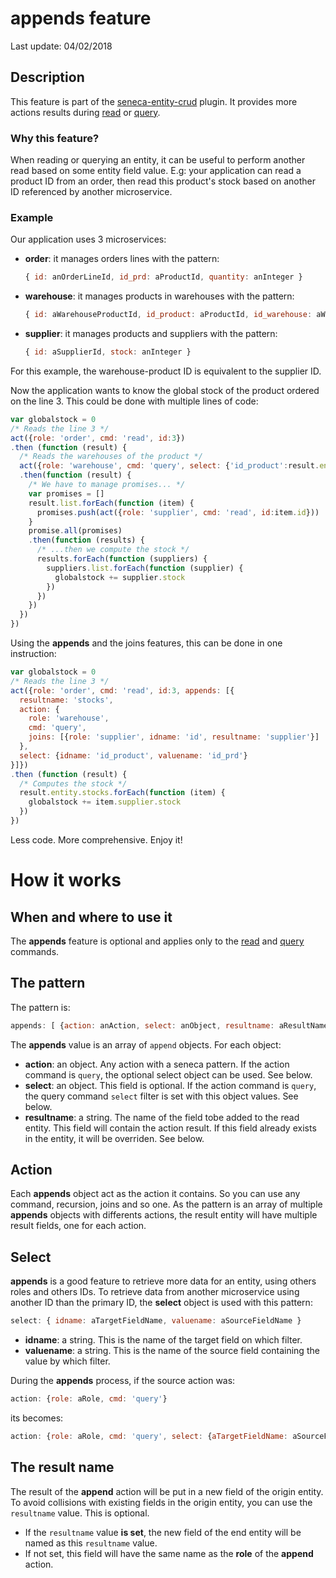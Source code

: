 # appends feature

Last update: 04/02/2018

## Description

This feature is part of the [seneca-entity-crud][] plugin. It provides more actions results during [read][] or [query][].

### Why this feature?

When reading or querying an entity, it can be useful to perform another read based on some entity field value. E.g: your application can read a product ID from an order, then read this product's stock based on another ID referenced by another microservice.

### Example

Our application uses 3 microservices:

* **order**: it manages orders lines with the pattern:

  ```js
  { id: anOrderLineId, id_prd: aProductId, quantity: anInteger }
  ```

* **warehouse**: it manages products in warehouses with the pattern:

  ```js
  { id: aWarehouseProductId, id_product: aProductId, id_warehouse: aWarehouseId }
  ```

* **supplier**: it manages products and suppliers with the pattern:

  ```js
  { id: aSupplierId, stock: anInteger }
  ```

For this example, the warehouse-product ID is equivalent to the supplier ID.

Now the application wants to know the global stock of the product ordered on the line 3. This could be done with multiple lines of code:

```js
var globalstock = 0
/* Reads the line 3 */
act({role: 'order', cmd: 'read', id:3})
.then (function (result) {
  /* Reads the warehouses of the product */
  act({role: 'warehouse', cmd: 'query', select: {'id_product':result.entity.id_prd}})
  .then(function (result) {
    /* We have to manage promises... */
    var promises = []
    result.list.forEach(function (item) {
      promises.push(act({role: 'supplier', cmd: 'read', id:item.id}))
    }
    promise.all(promises)
    .then(function (results) {
      /* ...then we compute the stock */
      results.forEach(function (suppliers) {
        suppliers.list.forEach(function (supplier) {
	      globalstock += supplier.stock
        })
      })
    })
  })
})
```



Using the **appends** and the joins features, this can be done in one instruction:

```js
var globalstock = 0
/* Reads the line 3 */
act({role: 'order', cmd: 'read', id:3, appends: [{
  resultname: 'stocks',
  action: {
    role: 'warehouse',
    cmd: 'query',
    joins: [{role: 'supplier', idname: 'id', resultname: 'supplier'}]
  },
  select: {idname: 'id_product', valuename: 'id_prd'}
}]})
.then (function (result) {
  /* Computes the stock */
  result.entity.stocks.forEach(function (item) {
    globalstock += item.supplier.stock
  })
})
```

Less code. More comprehensive. Enjoy it!


# How it works

## When and where to use it

The **appends** feature is optional and applies only to the [read][] and [query][] commands.

## The pattern

The pattern is:

```js
appends: [ {action: anAction, select: anObject, resultname: aResultName}, { ... }, ...]
```

The **appends** value is an array of `append` objects. For each object:

* **action**: an object. Any action with a seneca pattern. If the action command is `query`, the optional select object can be used. See below.
* **select**: an object. This field is optional. If the action command is `query`, the query command `select` filter is set with this object values. See below.
* **resultname**: a string. The name of the field tobe added to the read entity. This field will contain the action result. If this field already exists in the entity, it will be overriden. See below.

## Action

Each **appends** object act as the action it contains. So you can use any command, recursion, joins and so one. As the pattern is an array of multiple **appends** objects with differents actions, the result entity will have multiple result fields, one for each action.

## Select

**appends** is a good feature to retrieve more data for an entity, using others roles and others IDs. To retrieve data from another microservice using another ID than the primary ID, the **select** object is used with this pattern:

```js
select: { idname: aTargetFieldName, valuename: aSourceFieldName }
```

- **idname**: a string. This is the name of the target field on which filter.
- **valuename**: a string. This is the name of the source field containing the value by which filter.

During the **appends** process, if the source action was:

```js
action: {role: aRole, cmd: 'query'}
```

its becomes:

```js
action: {role: aRole, cmd: 'query', select: {aTargetFieldName: aSourceFieldNameValue}}
```

## The result name

The result of the **append** action will be put in a new field of the origin entity. To avoid collisions with existing fields in the origin entity, you can use the `resultname` value. This is optional.

- If the `resultname` value **is set**, the new field of the end entity will be named as this `resultname` value.
- If not set, this field will have the same name as the **role** of the **append** action.

[seneca-entity-crud]: https://github.com/jack-y/seneca-entity-crud
[read]: https://github.com/jack-y/seneca-entity-crud/tree/master/docs/crud-read.md
[query]: https://github.com/jack-y/seneca-entity-crud/tree/master/docs/crud-query.md

